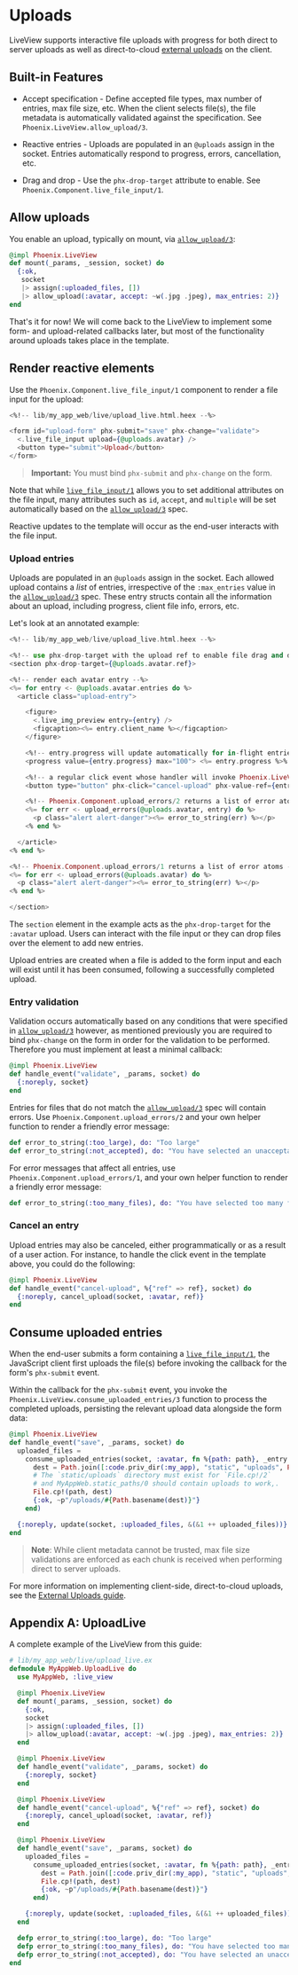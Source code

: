 # Uploads

LiveView supports interactive file uploads with progress for
both direct to server uploads as well as direct-to-cloud
[external uploads](uploads-external.html) on the client.

## Built-in Features

  * Accept specification - Define accepted file types, max
    number of entries, max file size, etc. When the client
    selects file(s), the file metadata is automatically
    validated against the specification. See
    `Phoenix.LiveView.allow_upload/3`.

  * Reactive entries - Uploads are populated in an
    `@uploads` assign in the socket. Entries automatically
    respond to progress, errors, cancellation, etc.

  * Drag and drop - Use the `phx-drop-target` attribute to
    enable. See `Phoenix.Component.live_file_input/1`.

## Allow uploads

You enable an upload, typically on mount, via [`allow_upload/3`]:

```elixir
@impl Phoenix.LiveView
def mount(_params, _session, socket) do
  {:ok,
   socket
   |> assign(:uploaded_files, [])
   |> allow_upload(:avatar, accept: ~w(.jpg .jpeg), max_entries: 2)}
end
```

That's it for now! We will come back to the LiveView to
implement some form- and upload-related callbacks later, but
most of the functionality around uploads takes place in the
template.

## Render reactive elements

Use the `Phoenix.Component.live_file_input/1` component
to render a file input for the upload:

```heex
<%!-- lib/my_app_web/live/upload_live.html.heex --%>

<form id="upload-form" phx-submit="save" phx-change="validate">
  <.live_file_input upload={@uploads.avatar} />
  <button type="submit">Upload</button>
</form>
```

> **Important:** You must bind `phx-submit` and `phx-change` on the form.

Note that while [`live_file_input/1`]
allows you to set additional attributes on the file input,
many attributes such as `id`, `accept`, and `multiple` will
be set automatically based on the [`allow_upload/3`] spec.

Reactive updates to the template will occur as the end-user
interacts with the file input.

### Upload entries

Uploads are populated in an `@uploads` assign in the socket.
Each allowed upload contains a _list_ of entries,
irrespective of the `:max_entries` value in the
[`allow_upload/3`] spec. These entry structs contain all the
information about an upload, including progress, client file
info, errors, etc.

Let's look at an annotated example:

```heex
<%!-- lib/my_app_web/live/upload_live.html.heex --%>

<%!-- use phx-drop-target with the upload ref to enable file drag and drop --%>
<section phx-drop-target={@uploads.avatar.ref}>

<%!-- render each avatar entry --%>
<%= for entry <- @uploads.avatar.entries do %>
  <article class="upload-entry">

    <figure>
      <.live_img_preview entry={entry} />
      <figcaption><%= entry.client_name %></figcaption>
    </figure>

    <%!-- entry.progress will update automatically for in-flight entries --%>
    <progress value={entry.progress} max="100"> <%= entry.progress %>% </progress>

    <%!-- a regular click event whose handler will invoke Phoenix.LiveView.cancel_upload/3 --%>
    <button type="button" phx-click="cancel-upload" phx-value-ref={entry.ref} aria-label="cancel">&times;</button>

    <%!-- Phoenix.Component.upload_errors/2 returns a list of error atoms --%>
    <%= for err <- upload_errors(@uploads.avatar, entry) do %>
      <p class="alert alert-danger"><%= error_to_string(err) %></p>
    <% end %>

  </article>
<% end %>

<%!-- Phoenix.Component.upload_errors/1 returns a list of error atoms --%>
<%= for err <- upload_errors(@uploads.avatar) do %>
  <p class="alert alert-danger"><%= error_to_string(err) %></p>
<% end %>

</section>
```

The `section` element in the example acts as the
`phx-drop-target` for the `:avatar` upload. Users can interact
with the file input or they can drop files over the element
to add new entries.

Upload entries are created when a file is added to the form
input and each will exist until it has been consumed,
following a successfully completed upload.

### Entry validation

Validation occurs automatically based on any conditions
that were specified in [`allow_upload/3`] however, as
mentioned previously you are required to bind `phx-change`
on the form in order for the validation to be performed.
Therefore you must implement at least a minimal callback:

```elixir
@impl Phoenix.LiveView
def handle_event("validate", _params, socket) do
  {:noreply, socket}
end
```

Entries for files that do not match the [`allow_upload/3`]
spec will contain errors. Use
`Phoenix.Component.upload_errors/2` and your own
helper function to render a friendly error message:

```elixir
def error_to_string(:too_large), do: "Too large"
def error_to_string(:not_accepted), do: "You have selected an unacceptable file type"
```

For error messages that affect all entries, use
`Phoenix.Component.upload_errors/1`, and your own
helper function to render a friendly error message:

```elixir
def error_to_string(:too_many_files), do: "You have selected too many files"
```

### Cancel an entry

Upload entries may also be canceled, either programmatically
or as a result of a user action. For instance, to handle the
click event in the template above, you could do the following:

```elixir
@impl Phoenix.LiveView
def handle_event("cancel-upload", %{"ref" => ref}, socket) do
  {:noreply, cancel_upload(socket, :avatar, ref)}
end
```

## Consume uploaded entries

When the end-user submits a form containing a [`live_file_input/1`],
the JavaScript client first uploads the file(s) before
invoking the callback for the form's `phx-submit` event.

Within the callback for the `phx-submit` event, you invoke
the `Phoenix.LiveView.consume_uploaded_entries/3` function
to process the completed uploads, persisting the relevant
upload data alongside the form data:

```elixir
@impl Phoenix.LiveView
def handle_event("save", _params, socket) do
  uploaded_files =
    consume_uploaded_entries(socket, :avatar, fn %{path: path}, _entry ->
      dest = Path.join([:code.priv_dir(:my_app), "static", "uploads", Path.basename(path)])
      # The `static/uploads` directory must exist for `File.cp!/2`
      # and MyAppWeb.static_paths/0 should contain uploads to work,.
      File.cp!(path, dest)
      {:ok, ~p"/uploads/#{Path.basename(dest)}"}
    end)

  {:noreply, update(socket, :uploaded_files, &(&1 ++ uploaded_files))}
end
```

> **Note**: While client metadata cannot be trusted, max file
> size validations are enforced as each chunk is received
> when performing direct to server uploads.

For more information on implementing client-side,
direct-to-cloud uploads, see the [External Uploads guide](uploads-external.md).

## Appendix A: UploadLive

A complete example of the LiveView from this guide:

```elixir
# lib/my_app_web/live/upload_live.ex
defmodule MyAppWeb.UploadLive do
  use MyAppWeb, :live_view

  @impl Phoenix.LiveView
  def mount(_params, _session, socket) do
    {:ok,
    socket
    |> assign(:uploaded_files, [])
    |> allow_upload(:avatar, accept: ~w(.jpg .jpeg), max_entries: 2)}
  end

  @impl Phoenix.LiveView
  def handle_event("validate", _params, socket) do
    {:noreply, socket}
  end

  @impl Phoenix.LiveView
  def handle_event("cancel-upload", %{"ref" => ref}, socket) do
    {:noreply, cancel_upload(socket, :avatar, ref)}
  end

  @impl Phoenix.LiveView
  def handle_event("save", _params, socket) do
    uploaded_files =
      consume_uploaded_entries(socket, :avatar, fn %{path: path}, _entry ->
        dest = Path.join([:code.priv_dir(:my_app), "static", "uploads", Path.basename(path)])
        File.cp!(path, dest)
        {:ok, ~p"/uploads/#{Path.basename(dest)}"}
      end)

    {:noreply, update(socket, :uploaded_files, &(&1 ++ uploaded_files))}
  end

  defp error_to_string(:too_large), do: "Too large"
  defp error_to_string(:too_many_files), do: "You have selected too many files"
  defp error_to_string(:not_accepted), do: "You have selected an unacceptable file type"
end
```

[`allow_upload/3`]: `Phoenix.LiveView.allow_upload/3`
[`live_file_input/1`]: `Phoenix.Component.live_file_input/1`
